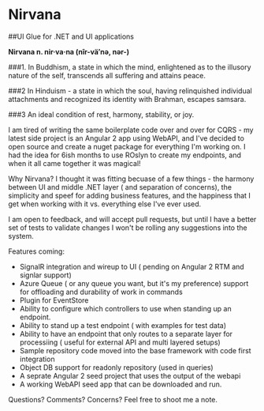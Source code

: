 # Nirvana

##UI Glue for .NET and UI applications

**Nirvana n. nir·va·na  (nîr-vä′nə, nər-)**

###1. In Buddhism, a state in which the mind, enlightened as to the illusory nature of the self, transcends all suffering and attains peace.

###2 In Hinduism - a state in which the soul, having relinquished individual attachments and recognized its identity with Brahman, escapes samsara.

###3 An ideal condition of rest, harmony, stability, or joy.



I am tired of writing the same boilerplate code over and over for CQRS - my latest side project is an Angular 2 app using WebAPI, and I've decided to open source and create a nuget package for everything I'm working on.  I had the idea for 6ish months to use ROslyn to create my endpoints, and when it all came together it was magical!

Why Nirvana?  I thought it was fitting becuase of a few things - the harmony between UI and middle .NET layer ( and separation of concerns), the simplicity and speef for adding business features, and the happiness that I get when working with it vs. everything else I've ever used.  

I am open to feedback, and will accept pull requests, but until I have a better set of tests to validate changes I won't be rolling any suggestions into the system.


Features coming:
- SignalR integration and wireup to UI ( pending on Angular 2 RTM and signlar support)
- Azure Queue  ( or any queue you want, but it's my preference) support for offloading and durability of work in commands
- Plugin for EventStore
- Ability to configure which controllers to use when standing up an endpoint.
- Ability to stand up a test endpoint ( with examples for test data)
- Ability to have an endpoint that only routes to a separate layer for processiing ( useful for external API and multi layered setups)
- Sample repository code moved into the base framework with code first integration
- Object DB support for readonly repository (used in queries)
- A seprate Angular 2 seed project that uses the output of the webapi
- A working WebAPI seed app that can be downloaded and run.


Questions? Comments? Concerns?  Feel free to shoot me a note.


 

